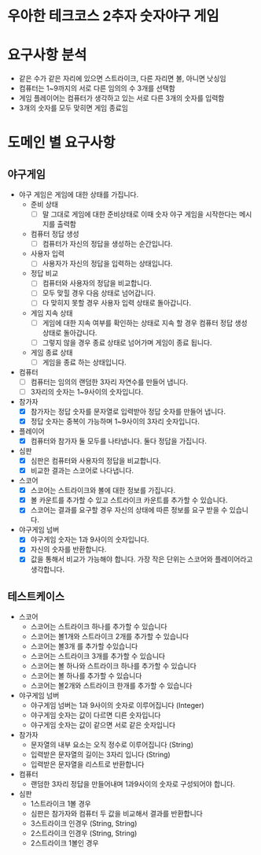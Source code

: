 # 우아한 테크코스 2추자 숫자야구 게임

# 요구사항 분석

- 같은 수가 같은 자리에 있으면 스트라이크, 다른 자리면 볼, 아니면 낫싱임
- 컴퓨터는 1~9까지의 서로 다른 임의의 수 3개를 선택함
- 게임 플레이어는 컴퓨터가 생각하고 있는 서로 다른 3개의 숫자를 입력함
- 3개의 숫자를 모두 맞히면 게임 종료임

# 도메인 별 요구사항

## 야구게임

- 야구 게임은 게임에 대한 상태를 가집니다.
    - 준비 상태
        - [ ]  말 그대로 게임에 대한 준비상태로 이때 숫자 야구 게임을 시작한다는 메시지를 출력함
    - 컴퓨터 정답 생성
        - [ ]  컴퓨터가 자신의 정답을 생성하는 순간입니다.
    - 사용자 입력
        - [ ]  사용자가 자신의 정답을 입력하는 상태입니다.
    - 정답 비교
        - [ ]  컴퓨터와 사용자의 정답을 비교합니다.
        - [ ]  모두 맞힐 경우 다음 상태로 넘어갑니다.
        - [ ]  다 맞히지 못할 경우 사용자 입력 상태로 돌아갑니다.
    - 게임 지속 상태
        - [ ]  게임에 대한 지속 여부를 확인하는 상태로 지속 할 경우 컴퓨터 정답 생성 상태로 돌아갑니다.
        - [ ]  그렇지 않을 경우 종료 상태로 넘어가며 게임이 종료 됩니다.
    - 게임 종료 상태
        - [ ]  게임을 종료 하는 상태입니다.
- 컴퓨터
    - [ ]  컴퓨터는 임의의 랜덤한 3자리 자연수를 만들어 냅니다.
    - [ ]  3자리의 숫자는 1~9사이의 숫자입니다.
- 참가자
    - [x]  참가자는 정답 숫자를 문자열로 입력받아 정답 숫자를 만들어 냅니다.
    - [x]  정답 숫자는 중복이 가능하며 1~9사이의 3자리 숫자입니다.
- 플레이어
    - [x]  컴퓨터와 참가자 둘 모두를 나타냅니다. 둘다 정답을 가집니다.
- 심판
    - [x]  심판은 컴퓨터와 사용자의 정답을 비교합니다.
    - [x]  비교한 결과는 스코어로 나다냅니다.
- 스코어
    - [x]  스코어는 스트라이크와 볼에 대한 정보를 가집니다.
    - [x]  볼 카운트를 추가할 수 있고 스트라이크 카운트를 추가할 수 있습니다.
    - [x]  스코어는 결과를 요구할 경우 자신의 상태에 따른 정보를 요구 받을 수 있습니다.
- 야구게임 넘버
    - [x]  야구게임 숫자는 1과 9사이의 숫자입니다.
    - [x]  자신의 숫자를 반환합니다.
    - [x]  값을 통해서 비교가 가능해야 합니다. 가장 작은 단위는 스코어와 플레이어라고 생각합니다.

## 테스트케이스

- 스코어
    - 스코어는 스트라이크 하나를 추가할 수 있습니다
    - 스코어는 볼1개와 스트라이크 2개를 추가할 수 있습니다
    - 스코어는 볼3개 를 추가할 수있습니다
    - 스코어는 스트라이크 3개를 추가할 수 있습니다
    - 스코어는 볼 하나와 스트라이크 하나를 추가할 수 있습니다
    - 스코어는 볼 하나를 추가할 수 있습니다
    - 스코어는 볼2개와 스트라이크 한개를 추가할 수 있습니다
- 야구게임 넘버
    - 야구게임 넘버는 1과 9사이의 숫자로 이루어집니다 (Integer)
    - 야구게임 숫자는 값이 다르면 디른 숫자입니다
    - 야구게임 숫자는 값이 같으면 서로 같은 숫자입니다
- 참가자
    - 문자열의 내부 요소는 오직 정수로 이루어집니다 (String)
    - 입력받은 문자열의 길이는 3자리 입니다 (String)
    - 입력받은 문자열을 리스트로 반환합니다
- 컴퓨터
    - 랜덤한 3자리 정답을 만들어내며 1과9사이의 숫자로 구성되어야 합니다.
- 심판
    - 1스트라이크 1볼 경우
    - 심판은 참가자와 컴퓨터 두 값을 비교해서 결과를 반환합니다
    - 3스트라이크 인경우 (String, String)
    - 2스트라이크 인경우 (String, String)
    - 2스트라이크 1볼인 경우 